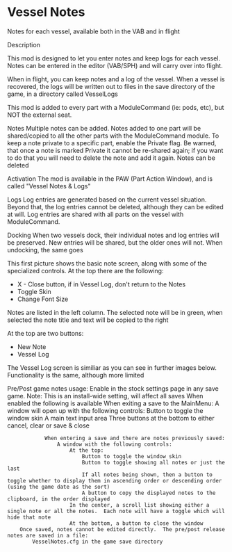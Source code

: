 Vessel Notes
=========

Notes for each vessel, available both in the VAB and in flight

Description

This mod is designed to let you enter notes and keep logs for each vessel.  Notes can be entered in the editor (VAB/SPH) and will carry over into flight.  

When in flight, you can keep notes and a log of the vessel.  When a vessel is recovered, the logs will be written out to files in the save directory of the game, in a directory called VesselLogs

This mod is added to every part with a ModuleCommand (ie:  pods, etc), but NOT the external seat.

Notes
Multiple notes can be added.  Notes added to one part will be shared/copied to all the other parts with the ModuleCommand module.  To keep a note private to a specific part, enable the Private flag.  Be warned, that once a note is marked Private it cannot be re-shared again; if you want to do that you will need to delete the note and add it again.  Notes can be deleted

Activation
The mod is available in the PAW (Part Action Window), and is called "Vessel Notes & Logs"

Logs
Log entries are generated based on the current vessel situation.  Beyond that, the log entries cannot be deleted, although they can be edited at will.  Log entries are shared with all parts on the vessel with ModuleCommand.

Docking
When two vessels dock, their individual notes and log entries will be preserved.  New entries will be shared, but the older ones will not.  When undocking, the same goes

This first picture shows the basic note screen, along with some of the specialized controls.  At the top there are the following:

* X - Close button, if in Vessel Log, don't return to the Notes
* Toggle Skin
* Change Font Size

Notes are listed in the left column.  The selected note will be in green, when selected the note title and text will be copied to the right

At the top are two buttons:

* New Note
* Vessel Log

The Vessel Log screen is similiar as you can see in further images below.  Functionality is the same, although more limited

Pre/Post game notes
		usage:
			Enable in the stock settings page in any save game.  Note:  This is an install-wide setting, will affect all saves
			When enabled the following is available
				When exiting a save to the MainMenu:
					A window will open up with the following controls:
						Button to toggle the window skin
						A main text input area
						Three buttons at the bottom to either cancel, clear or save & close

				When entering a save and there are notes previously saved:
					A window with the following controls:
						At the top:
							Button to toggle the window skin
							Button to toggle showing all notes or just the last
							If all notes being shown, then a button to toggle whether to display them in ascending order or descending order (using the game date as the sort)
							A button to copy the displayed notes to the clipboard, in the order displayed
						In the center, a scroll list showing either a single note or all the notes.  Each note will have a toggle which will hide that note
						At the bottom, a button to close the window
		Once saved, notes cannot be edited directly.  The pre/post release notes are saved in a file: 
			VesselNotes.cfg in the game save directory